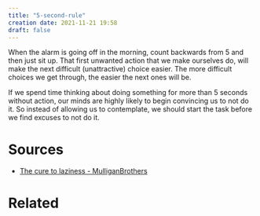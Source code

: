 ```yaml
---
title: "5-second-rule"
creation date: 2021-11-21 19:58
draft: false
---
```

When the alarm is going off in the morning, count backwards from 5 and then just sit up. That first unwanted action that we make ourselves do, will make the next difficult (unattractive) choice easier. 
The more difficult choices we get through, the easier the next ones will be. 

If we spend time thinking about doing something for more than 5 seconds without action, 
our minds are highly likely to begin convincing us to not do it.
So instead of allowing us to contemplate, we should start the task before we find excuses to not do it. 

# Sources
- [The cure to laziness - MulliganBrothers](https://youtu.be/_OQXFvOvEMA)
# Related
